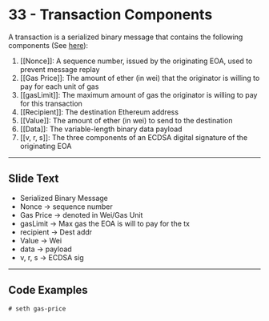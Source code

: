 # 33 - Transaction Components

A transaction is a serialized binary message that contains the following components (See [here](https://github.com/ethereumbook/ethereumbook/blob/develop/06transactions.asciidoc)):
1.  [[Nonce]]: A sequence number, issued by the originating EOA, used to prevent message replay
2.  [[Gas Price]]: The amount of ether (in wei) that the originator is willing to pay for each unit of gas
3.  [[gasLimit]]: The maximum amount of gas the originator is willing to pay for this transaction
4.  [[Recipient]]: The destination Ethereum address
5.  [[Value]]: The amount of ether (in wei) to send to the destination
6.  [[Data]]: The variable-length binary data payload
7.  [[v, r, s]]: The three components of an ECDSA digital signature of the originating EOA

---
## Slide Text
- Serialized Binary Message
- Nonce -> sequence number
- Gas Price -> denoted in Wei/Gas Unit
- gasLimit -> Max gas the EOA is will to pay for the tx
- recipient -> Dest addr
- Value -> Wei
- data -> payload
- v, r, s -> ECDSA sig 
---
## Code Examples
`# seth gas-price`
